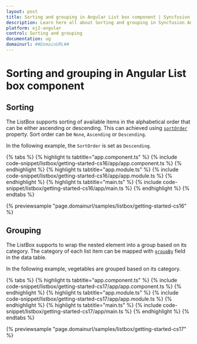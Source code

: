 ```yaml
---
layout: post
title: Sorting and grouping in Angular List box component | Syncfusion
description: Learn here all about Sorting and grouping in Syncfusion Angular List box component of Syncfusion Essential JS 2 and more.
platform: ej2-angular
control: Sorting and grouping 
documentation: ug
domainurl: ##DomainURL##
---
```


# Sorting and grouping in Angular List box component

## Sorting

The ListBox supports sorting of available items in the alphabetical order that can be either ascending or descending. This can achieved using [`sortOrder`](https://ej2.syncfusion.com/angular/documentation/api/list-box/#sortorder) property. Sort order can be `None`, `Ascending` or `Descending`.

In the following example, the `SortOrder` is set as `Descending`.

{% tabs %}
{% highlight ts tabtitle="app.component.ts" %}
{% include code-snippet/listbox/getting-started-cs16/app/app.component.ts %}
{% endhighlight %}
{% highlight ts tabtitle="app.module.ts" %}
{% include code-snippet/listbox/getting-started-cs16/app/app.module.ts %}
{% endhighlight %}
{% highlight ts tabtitle="main.ts" %}
{% include code-snippet/listbox/getting-started-cs16/app/main.ts %}
{% endhighlight %}
{% endtabs %}
  
{% previewsample "page.domainurl/samples/listbox/getting-started-cs16" %}

## Grouping

The ListBox supports to wrap the nested element into a group based on its category. The category of each list item can be mapped with [`groupBy`](https://ej2.syncfusion.com/angular/documentation/api/list-box/fieldSettingsModel/#groupby) field in the data table.

In the following example, vegetables are grouped based on its category.

{% tabs %}
{% highlight ts tabtitle="app.component.ts" %}
{% include code-snippet/listbox/getting-started-cs17/app/app.component.ts %}
{% endhighlight %}
{% highlight ts tabtitle="app.module.ts" %}
{% include code-snippet/listbox/getting-started-cs17/app/app.module.ts %}
{% endhighlight %}
{% highlight ts tabtitle="main.ts" %}
{% include code-snippet/listbox/getting-started-cs17/app/main.ts %}
{% endhighlight %}
{% endtabs %}
  
{% previewsample "page.domainurl/samples/listbox/getting-started-cs17" %}
